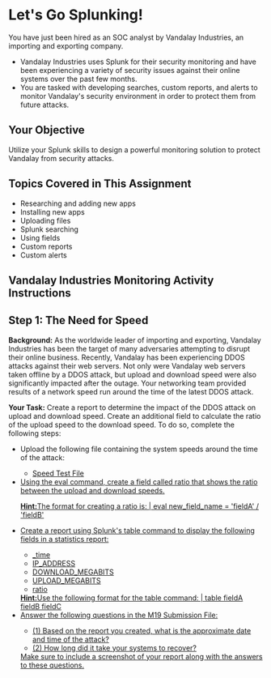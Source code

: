 <h1>Let's Go Splunking!</h1>

You have just been hired as an SOC analyst by Vandalay Industries, an importing and exporting company.
<ul>
<li>Vandalay Industries uses Splunk for their security monitoring and have been experiencing a variety of security issues against their online systems over the past few months.</li>
<li>You are tasked with developing searches, custom reports, and alerts to monitor Vandalay's security environment in order to protect them from future attacks.</li>
</ul>

<h2>Your Objective</h2>
Utilize your Splunk skills to design a powerful monitoring solution to protect Vandalay from security attacks.

<h2>Topics Covered in This Assignment</h2>
<ul>
    <li>Researching and adding new apps</li>
    <li>Installing new apps</li>
    <li>Uploading files</li>
    <li>Splunk searching</li>
    <li>Using fields</li>
    <li>Custom reports</li>
    <li>Custom alerts</li>
</ul>

<h2>Vandalay Industries Monitoring Activity Instructions</h2>
<h2>Step 1: The Need for Speed</h2>

<b>Background:</b> As the worldwide leader of importing and exporting, Vandalay Industries has been the target of many adversaries attempting to disrupt their online business. Recently, Vandalay has been experiencing DDOS attacks against their web servers.
Not only were Vandalay web servers taken offline by a DDOS attack, but upload and download speed were also significantly impacted after the outage. Your networking team provided results of a network speed run around the time of the latest DDOS attack.

<b>Your Task:</b> Create a report to determine the impact of the DDOS attack on upload and download speed. Create an additional field to calculate the ratio of the upload speed to the download speed. To do so, complete the following steps:
<ul>
<li>Upload the following file containing the system speeds around the time of the attack:</li>
<ul>
  <li> <a href="https://drive.google.com/file/d/1sAIEh_vxhjJJpj3NiPx8Wele_-cfEZTK/view" target="_BLANK">Speed Test File</li> 
</ul>
<li>Using the eval command, create a field called ratio that shows the ratio between the upload and download speeds.</li>

<b>Hint:</b>The format for creating a ratio is: | eval new_field_name = 'fieldA' / 'fieldB'

<li>Create a report using Splunk's table command to display the following fields in a statistics report:</li>
<ul>
   <li> _time </li>
    <li>IP_ADDRESS </li>
   <li> DOWNLOAD_MEGABITS </li>
    <li>UPLOAD_MEGABITS </li>
   <li> ratio </li>
</ul>
<b>Hint:</b>Use the following format for the table command: | table fieldA fieldB fieldC

<li> Answer the following questions in the M19 Submission File:</li>
<ul>
    <li>(1) Based on the report you created, what is the approximate date and time of the attack?</li>
    <li>(2) How long did it take your systems to recover?</li>
</ul>
Make sure to include a screenshot of your report along with the answers to these questions.
</ul>
